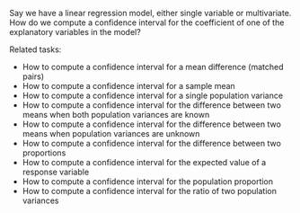 
Say we have a linear regression model, either single variable or multivariate.
How do we compute a confidence interval for the coefficient of one of the
explanatory variables in the model?

Related tasks:

 * How to compute a confidence interval for a mean difference (matched pairs)
 * How to compute a confidence interval for a sample mean
 * How to compute a confidence interval for a single population variance
 * How to compute a confidence interval for the difference between two means when both population variances are known
 * How to compute a confidence interval for the difference between two means when population variances are unknown
 * How to compute a confidence interval for the difference between two proportions
 * How to compute a confidence interval for the expected value of a response variable
 * How to compute a confidence interval for the population proportion
 * How to compute a confidence interval for the ratio of two population variances
